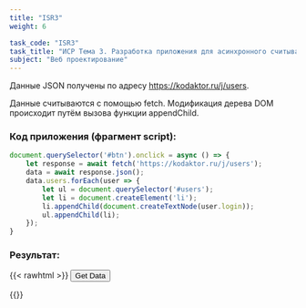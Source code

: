 ```yaml
---
title: "ISR3"
weight: 6

task_code: "ISR3"
task_title: "ИСР Тема 3. Разработка приложения для асинхронного считывания данных из JSON и вывода в веб-документ путём нативной модификации дерева DOM"
subject: "Веб проектирование"
---
```


Данные JSON получены по адресу https://kodaktor.ru/j/users.

Данные считываются с помощью fetch. Модификация дерева DOM происходит путём вызова функции appendChild.

### Код приложения (фрагмент script):

```js
document.querySelector('#btn').onclick = async () => {
    let response = await fetch('https://kodaktor.ru/j/users');
    data = await response.json();
    data.users.forEach(user => {
        let ul = document.querySelector('#users');
        let li = document.createElement('li');
        li.appendChild(document.createTextNode(user.login));
        ul.appendChild(li);
    });
}
```

### Результат:

{{< rawhtml >}}
<button id="btn">Get Data</button>
<div id="data">
    <ul id="users"></ul>
</div>
<script>
    document.querySelector('#btn').onclick = async () => {
        let response = await fetch('https://kodaktor.ru/j/users');
        data = await response.json();
        data.users.forEach(user => {
            let ul = document.querySelector('#users');
            let li = document.createElement('li');
            li.appendChild(document.createTextNode(user.login));
            ul.appendChild(li);
        });
    }
</script>
{{</ rawhtml >}}
